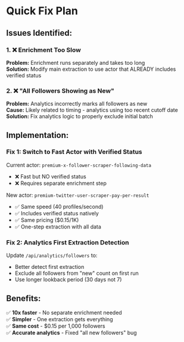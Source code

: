 # Quick Fix Plan

## Issues Identified:

### 1. ❌ Enrichment Too Slow
**Problem:** Enrichment runs separately and takes too long  
**Solution:** Modify main extraction to use actor that ALREADY includes verified status

### 2. ❌ "All Followers Showing as New"
**Problem:** Analytics incorrectly marks all followers as new  
**Cause:** Likely related to timing - analytics using too recent cutoff date  
**Solution:** Fix analytics logic to properly exclude initial batch

## Implementation:

### Fix 1: Switch to Fast Actor with Verified Status

Current actor: `premium-x-follower-scraper-following-data`
- ❌ Fast but NO verified status
- ❌ Requires separate enrichment step

New actor: `premium-twitter-user-scraper-pay-per-result`  
- ✅ Same speed (40 profiles/second)
- ✅ Includes verified status natively
- ✅ Same pricing ($0.15/1K)
- ✅ One-step extraction with all data

### Fix 2: Analytics First Extraction Detection

Update `/api/analytics/followers` to:
- Better detect first extraction
- Exclude all followers from "new" count on first run
- Use longer lookback period (30 days not 7)

## Benefits:

✅ **10x faster** - No separate enrichment needed  
✅ **Simpler** - One extraction gets everything  
✅ **Same cost** - $0.15 per 1,000 followers  
✅ **Accurate analytics** - Fixed "all new followers" bug
